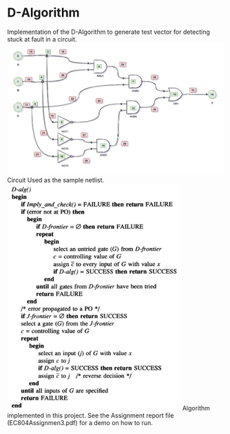 # D-Algorithm
Implementation of the D-Algorithm to generate test vector for detecting stuck at fault in a circuit.
![alt text](https://github.com/SrikarSiddarth/D-Algorithm/blob/main/test_circuit_nodes.png)
Circuit Used as the sample netlist. \
![alt text](https://github.com/SrikarSiddarth/D-Algorithm/blob/main/dalg.png)
Algorithm implemented in this project.
See the Assignment report file (EC804Assignmen3.pdf) for a demo on how to run.
